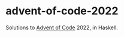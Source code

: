 # advent-of-code-2022
Solutions to [Advent of Code](https://github.com/thecatbus/advent-of-code-2022) 2022, in Haskell.
